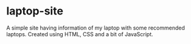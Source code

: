 # laptop-site
A simple site having information of my laptop with some recommended laptops. Created using HTML, CSS and a bit of JavaScript.
